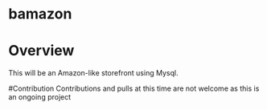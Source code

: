 # bamazon

# Overview
This will be an Amazon-like storefront using Mysql. 

#Contribution
Contributions and pulls at this time are not welcome as this is an ongoing project
